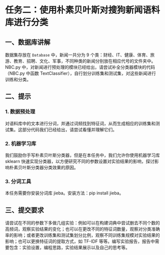 # 任务二：使用朴素贝叶斯对搜狗新闻语料库进行分类

## 一、数据库讲解

数据集存放在 `Database` 中，新闻一共分为 9 个类：财经、IT、健康、体育、旅游、教育、招聘、文化、军事，不同种类的新闻分别放在相应代号的文件夹中。NBC.py 中，对新闻进行预处理的模块已经给出，请尝试补全分类器模块的代码（NBC.py 中函数 TextClassifier），自行划分训练集和测试集，对这些新闻进行训练和分类。

## 二、提示

### 1. 数据预处理

对语料库中的文本进行分词，并通过词频找到特征词，从而生成相应的训练集和测试集。这部分代码我们已经给出，请尝试看懂并理解它们。

### 2. 机器学习库

我们鼓励你手写朴素贝叶斯分类器，但是在本任务中，我们允许你使用机器学习库 sklearn 快速实现分类器，以方便研究不同的参数设置对实验结果的影响，探讨影响朴素贝叶斯分类器分类效果的原因。

### 3. 分词工具

本任务需要你安装分词库 jieba。安装方法：pip install jieba。

## 三、提交要求

请尝试在不同的参数下多做几组实验：例如可以在构建词典中尝试删去不同个数的高频词，观察实验结果的变化；也可以在更改不同的特征词数量，观察对分类准确率的影响；或者更改训练集和测试集划分比例，观察不同训练集规模对实验结果的影响；也可以更换特征词的提取方式，如 TF-IDF 等等。编写实验报告，报告中需要包含：实验设置，编程思路，实验结果展示以及自己的思考等。

